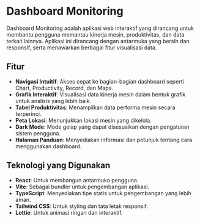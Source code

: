 # Dashboard Monitoring

Dashboard Monitoring adalah aplikasi web interaktif yang dirancang untuk membantu pengguna memantau kinerja mesin, produktivitas, dan data terkait lainnya. Aplikasi ini dirancang dengan antarmuka yang bersih dan responsif, serta menawarkan berbagai fitur visualisasi data.

## Fitur

- **Navigasi Intuitif**: Akses cepat ke bagian-bagian dashboard seperti Chart, Productivity, Record, dan Maps.
- **Grafik Interaktif**: Visualisasi data kinerja mesin dalam bentuk grafik untuk analisis yang lebih baik.
- **Tabel Produktivitas**: Menampilkan data performa mesin secara terperinci.
- **Peta Lokasi**: Menunjukkan lokasi mesin yang dikelola.
- **Dark Mode**: Mode gelap yang dapat disesuaikan dengan pengaturan sistem pengguna.
- **Halaman Panduan**: Menyediakan informasi dan petunjuk tentang cara menggunakan dashboard.

## Teknologi yang Digunakan

- **React**: Untuk membangun antarmuka pengguna.
- **Vite**: Sebagai bundler untuk pengembangan aplikasi.
- **TypeScript**: Menyediakan tipe statis untuk pengembangan yang lebih aman.
- **Tailwind CSS**: Untuk styling dan tata letak responsif.
- **Lottie**: Untuk animasi ringan dan interaktif.